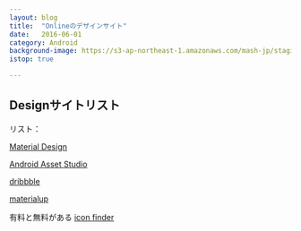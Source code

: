 ```yaml
---
layout: blog
title:  "Onlineのデザインサイト"
date:   2016-06-01
category: Android
background-image: https://s3-ap-northeast-1.amazonaws.com/mash-jp/staging/uploads/5201/966d8ae1e56917d010d08a5aa83674ba8e2386a6.5232.original.png?1488168165
istop: true

---
```


## Designサイトリスト


リスト：

[Material Design](http://www.materialpalette.com)

[Android Asset Studio](https://romannurik.github.io/AndroidAssetStudio/index.html)

[dribbble](https://dribbble.com)

[materialup](http://www.materialup.com/)

有料と無料がある
[icon finder](https://www.iconfinder.com)


[UI.CN]:      http://www.ui.cn/